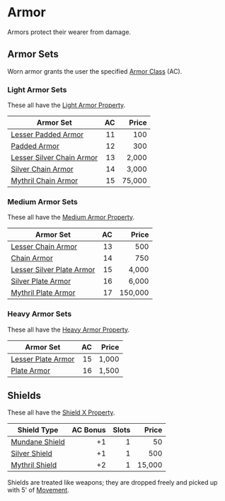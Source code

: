 # Armor

Armors protect their wearer from damage.

## Armor Sets

Worn armor grants the user the specified [Armor Class](../Player%20Characters/Derived%20Statistics/Armor%20Class.md) (AC).

### Light Armor Sets

These all have the [Light Armor Property](Individual%20Item%20Cards/Armors/Armor%20Properties/Light%20Armor%20Property.md).

| Armor Set                                                                                                 |  AC |  Price |
| --------------------------------------------------------------------------------------------------------- | --: | -----: |
| [Lesser Padded Armor](Individual%20Item%20Cards/Armors/Mundane%20Armors/Padded%20Armor.md)                |  11 |    100 |
| [Padded Armor](Individual%20Item%20Cards/Armors/Mundane%20Armors/Padded%20Armor.md)                       |  12 |    300 |
| [Lesser Silver Chain Armor](Individual%20Item%20Cards/Armors/Silvered%20Armors/Silver%20Chain%20Armor.md) |  13 |  2,000 |
| [Silver Chain Armor](Individual%20Item%20Cards/Armors/Silvered%20Armors/Silver%20Chain%20Armor.md)        |  14 |  3,000 |
| [Mythril Chain Armor](Individual%20Item%20Cards/Armors/Mythril%20Armors/Mythril%20Chain%20Armor.md)       |  15 | 75,000 |

### Medium Armor Sets

These all have the [Medium Armor Property](Individual%20Item%20Cards/Armors/Armor%20Properties/Medium%20Armor%20Property.md).

| Armor Set                                                                                                 |  AC |   Price |
| --------------------------------------------------------------------------------------------------------- | --: | ------: |
| [Lesser Chain Armor](Individual%20Item%20Cards/Armors/Mundane%20Armors/Chain%20Armor.md)                  |  13 |     500 |
| [Chain Armor](Individual%20Item%20Cards/Armors/Mundane%20Armors/Chain%20Armor.md)                         |  14 |     750 |
| [Lesser Silver Plate Armor](Individual%20Item%20Cards/Armors/Silvered%20Armors/Silver%20Plate%20Armor.md) |  15 |   4,000 |
| [Silver Plate Armor](Individual%20Item%20Cards/Armors/Silvered%20Armors/Silver%20Plate%20Armor.md)        |  16 |   6,000 |
| [Mythril Plate Armor](Individual%20Item%20Cards/Armors/Mythril%20Armors/Mythril%20Plate%20Armor.md)       |  17 | 150,000 |

### Heavy Armor Sets

These all have the [Heavy Armor Property](Individual%20Item%20Cards/Armors/Armor%20Properties/Heavy%20Armor%20Property.md).

| Armor Set                                                                                |  AC | Price |
| ---------------------------------------------------------------------------------------- | --: | ----: |
| [Lesser Plate Armor](Individual%20Item%20Cards/Armors/Mundane%20Armors/Plate%20Armor.md) |  15 | 1,000 |
| [Plate Armor](Individual%20Item%20Cards/Armors/Mundane%20Armors/Plate%20Armor.md)        |  16 | 1,500 |

## Shields

These all have the [Shield X Property](Individual%20Item%20Cards/Armors/Armor%20Properties/Shield%20X%20Property.md).

| Shield Type                                                                             | AC Bonus | Slots |  Price |
| --------------------------------------------------------------------------------------- | -------: | ----: | -----: |
| [Mundane Shield](Individual%20Item%20Cards/Armors/Mundane%20Armors/Mundane%20Shield.md) |       +1 |     1 |     50 |
| [Silver Shield](Individual%20Item%20Cards/Armors/Silvered%20Armors/Silver%20Shield.md)  |       +1 |     1 |    500 |
| [Mythril Shield](Individual%20Item%20Cards/Armors/Mythril%20Armors/Mythril%20Shield.md) |       +2 |     1 | 15,000 |

Shields are treated like weapons; they are dropped freely and picked up with 5' of [Movement](../../Game%20Procedures/Movement.md).
